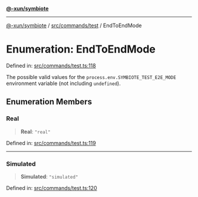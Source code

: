 [**@-xun/symbiote**](../../../../README.md)

***

[@-xun/symbiote](../../../../README.md) / [src/commands/test](../README.md) / EndToEndMode

# Enumeration: EndToEndMode

Defined in: [src/commands/test.ts:118](https://github.com/Xunnamius/symbiote/blob/14162458f85eafaca24a0ffc1c3f7cc0eb8b25d7/src/commands/test.ts#L118)

The possible valid values for the `process.env.SYMBIOTE_TEST_E2E_MODE`
environment variable (not including `undefined`).

## Enumeration Members

### Real

> **Real**: `"real"`

Defined in: [src/commands/test.ts:119](https://github.com/Xunnamius/symbiote/blob/14162458f85eafaca24a0ffc1c3f7cc0eb8b25d7/src/commands/test.ts#L119)

***

### Simulated

> **Simulated**: `"simulated"`

Defined in: [src/commands/test.ts:120](https://github.com/Xunnamius/symbiote/blob/14162458f85eafaca24a0ffc1c3f7cc0eb8b25d7/src/commands/test.ts#L120)
